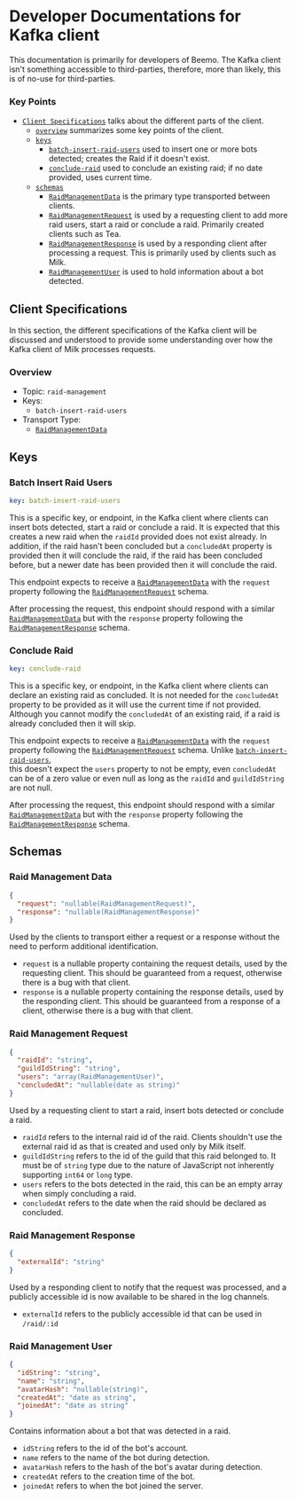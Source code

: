# Developer Documentations for Kafka client

This documentation is primarily for developers of Beemo. The Kafka  client isn't something 
accessible to third-parties, therefore, more than likely, this is of no-use for third-parties.

### Key Points
- [`Client Specifications`](#client-specifications) talks about the different parts of the client.
  - [`overview`](#overview) summarizes some key points  of the client.
  - [`keys`](#keys)
    - [`batch-insert-raid-users`](#batch-insert-raid-users) used to insert one or more bots detected; creates the Raid if it doesn't exist.
    - [`conclude-raid`](#conclude-raid) used to conclude an existing raid; if no date provided, uses current time.
  - [`schemas`](#schemas)
    - [`RaidManagementData`](#raid-management-data) is the primary type transported between clients.
    - [`RaidManagementRequest`](#raid-management-request) is used by a requesting client to add more raid users, 
    start a raid or conclude a raid. Primarily created clients such as Tea.
    - [`RaidManagementResponse`](#raid-management-response) is used by a responding client after processing a request. 
    This  is primarily used by clients such as Milk.
    - [`RaidManagementUser`](#raid-management-user) is used to hold information about a bot detected.

## Client Specifications

In this section, the different specifications of the Kafka client will be discussed and understood to 
provide some understanding over how the Kafka client of Milk processes requests.

### Overview
- Topic: `raid-management`
- Keys:
  - `batch-insert-raid-users`
- Transport Type: 
  - [`RaidManagementData`](#raid-management-data)

## Keys

### Batch Insert Raid Users

```yaml
key: batch-insert-raid-users
```

This is a specific key, or endpoint, in the Kafka client where clients can insert 
bots detected, start a raid or conclude a raid. It is expected that this creates a new raid 
when the `raidId` provided does not exist already. In addition, if the raid hasn't been concluded 
but a `concludedAt` property is provided then it will conclude the raid, if the raid has been 
concluded before, but a newer date has been provided then it will conclude the raid.

This endpoint expects to receive a [`RaidManagementData`](#raid-management-data) with the `request` property 
following the [`RaidManagementRequest`](#raid-management-request) schema.

After processing the request, this endpoint should respond with a similar [`RaidManagementData`](#raid-management-data) but 
with the `response` property following the [`RaidManagementResponse`](#raid-management-response) schema.

### Conclude Raid

```yaml
key: conclude-raid
```

This is a specific key, or endpoint, in the Kafka client where clients can declare an existing raid as concluded. 
It is not needed for the `concludedAt` property to be provided as it will use the current time if not provided.
Although you cannot modify the `concludedAt` of an existing raid, if a raid is already concluded then it will skip.

This endpoint expects to receive a [`RaidManagementData`](#raid-management-data) with the `request` property
following the [`RaidManagementRequest`](#raid-management-request) schema. Unlike [`batch-insert-raid-users`](#batch-insert-raid-users),  
this doesn't expect the `users` property to not be empty, even `concludedAt` can be of a zero value or even 
null as long as the `raidId` and `guildIdString` are not null.

After processing the request, this endpoint should respond with a similar [`RaidManagementData`](#raid-management-data) but
with the `response` property following the [`RaidManagementResponse`](#raid-management-response) schema.

## Schemas

### Raid Management Data

```json
{
  "request": "nullable(RaidManagementRequest)",
  "response": "nullable(RaidManagementResponse)"
}
```

Used by the clients to transport either a request or a response without the need to perform additional identification.

- `request` is a nullable property containing the request details, used by the requesting client. This should be 
guaranteed from a request, otherwise there is a bug with that client.
- `response` is a nullable property containing the response details, used by the responding client. This should be
guaranteed from a response of a client, otherwise there is a bug with that client.


### Raid Management Request
```json
{
  "raidId": "string",
  "guildIdString": "string",
  "users": "array(RaidManagementUser)",
  "concludedAt": "nullable(date as string)"
}
```

Used by a requesting client to start a raid, insert bots detected or conclude a raid.

- `raidId` refers to the internal raid id of the raid. Clients shouldn't use the external raid id as that is created 
and used only by Milk itself.
- `guildIdString` refers to the id of the guild that this raid belonged to. It must be of `string` type due to 
the nature of JavaScript not inherently supporting `int64` or `long` type.
- `users` refers to the bots detected in the raid, this can be an empty array when simply concluding a raid.
- `concludedAt` refers to the date when the raid should be declared as concluded.

### Raid Management Response
```json
{
  "externalId": "string"
}
```

Used by a responding client to notify that the request was processed, and a publicly accessible id is now 
available to be shared in the log channels.

- `externalId` refers to the publicly accessible id that can be used in `/raid/:id`

### Raid Management User
```json
{
  "idString": "string",
  "name": "string",
  "avatarHash": "nullable(string)",
  "createdAt": "date as string",
  "joinedAt": "date as string"
}
```

Contains information about a bot that was detected in a raid.

- `idString` refers to the id of the bot's account.
- `name` refers to the name of the bot during detection.
- `avatarHash` refers to the hash of the bot's avatar during detection.
- `createdAt` refers to the creation time of the bot.
- `joinedAt` refers to when the bot joined the server.